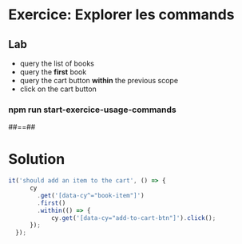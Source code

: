 <!-- .slide: class="exercice" -->

# Exercice: Explorer les commands

## Lab

* query the list of books
* query the **first** book
* query the cart button **within** the previous scope
* click on the cart button

### npm run start-exercice-usage-commands


##==##

# Solution

<!-- .slide: class="with-code" -->
```js
it('should add an item to the cart', () => {
      cy
        .get('[data-cy^="book-item"]')
        .first()
        .within(() => {
            cy.get('[data-cy="add-to-cart-btn"]').click();
      });
  });
```
<!-- .element: class="big-code" -->
